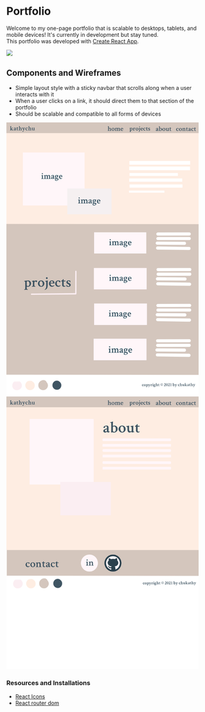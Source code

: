 # Portfolio

Welcome to my one-page portfolio that is scalable to desktops, tablets, and mobile devices! It's currently in development but stay tuned. <br />
This portfolio was developed with [Create React App](https://github.com/facebook/create-react-app).

<img src="https://media.giphy.com/media/KEYEpIngcmXlHetDqz/giphy.gif" width="400">

## Components and Wireframes

* Simple layout style with a sticky navbar that scrolls along when a user interacts with it 
* When a user clicks on a link, it should direct them to that section of the portfolio
* Should be scalable and compatible to all forms of devices

![homepage](/public/images/homepage_projects.png)
![contact](/public/images/about_contact.png)



### Resources and Installations
* [React Icons](https://react-icons.github.io/react-icons/)
* [React router dom](https://www.npmjs.com/package/react-router-dom)